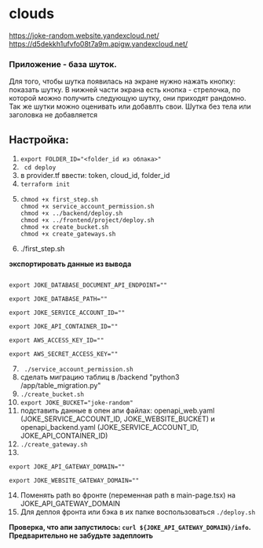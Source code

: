 # clouds


https://joke-random.website.yandexcloud.net/
https://d5dekkh1ufvfo08t7a9m.apigw.yandexcloud.net/

### Приложение - база шуток. 
Для того, чтобы шутка появилась на экране нужно нажать кнопку: показать шутку. В нижней части экрана есть кнопка - стрелочка, по которой можно получить следующую шутку, они приходят рандомно. Так же шутки можно оценивать или добавлть свои. 
Шутка без тела или заголовка не добавляется

## Настройка: 

1. `export FOLDER_ID="<folder_id из облака>"`
2. ` cd deploy`
3. в provider.tf ввести: token, cloud_id, folder_id
4. `terraform init`
5. ```
   chmod +x first_step.sh
   chmod +x service_account_permission.sh
   chmod +x ../backend/deploy.sh
   chmod +x ../frontend/project/deploy.sh
   chmod +x create_bucket.sh
   chmod +x create_gateways.sh
   ```
6. ./first_step.sh

**экспортировать данные из вывода**

```export JOKE_API_REPOSITORY_NAME=""

export JOKE_DATABASE_DOCUMENT_API_ENDPOINT=""

export JOKE_DATABASE_PATH=""

export JOKE_SERVICE_ACCOUNT_ID=""

export JOKE_API_CONTAINER_ID=""

export AWS_ACCESS_KEY_ID=""

export AWS_SECRET_ACCESS_KEY=""
```



7. ` ./service_account_permission.sh`
8. сделать миграцию таблиц в /backend "python3 /app/table_migration.py"
9. `./create_bucket.sh`
10. `export JOKE_BUCKET="joke-random"`
11. подставить данные в опен апи файлах: openapi_web.yaml (JOKE_SERVICE_ACCOUNT_ID, JOKE_WEBSITE_BUCKET) и openapi_backend.yaml (JOKE_SERVICE_ACCOUNT_ID, JOKE_API_CONTAINER_ID)
12. `./create_gateway.sh`
13.
```
export JOKE_API_GATEWAY_DOMAIN=""

export JOKE_WEBSITE_GATEWAY_DOMAIN=""
```
14. Поменять path во фронте (переменная path в main-page.tsx) на JOKE_API_GATEWAY_DOMAIN 
15. Для деплоя фронта или бэка в их папке воспользоваться `./deploy.sh`


**Проверка, что апи запустилось: `curl ${JOKE_API_GATEWAY_DOMAIN}/info`. Предварительно не забудьте задеплоить**
